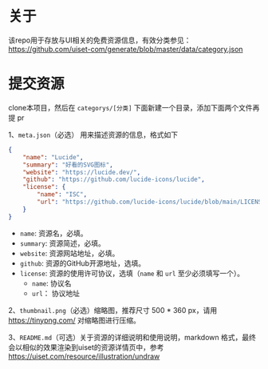 # 关于

该repo用于存放与UI相关的免费资源信息，有效分类参见：https://github.com/uiset-com/generate/blob/master/data/category.json
# 提交资源

clone本项目，然后在 `categorys/[分类]` 下面新建一个目录，添加下面两个文件再提 pr

1、`meta.json`（必选） 用来描述资源的信息，格式如下

```json
{
    "name": "Lucide",
    "summary": "好看的SVG图标",
    "website": "https://lucide.dev/",
    "github": "https://github.com/lucide-icons/lucide",
    "license": {
        "name": "ISC",
        "url": "https://github.com/lucide-icons/lucide/blob/main/LICENSE"
    }
}
```

- `name`: 资源名，必填。
- `summary`: 资源简述，必填。
- `website`: 资源网站地址，必填。
- `github`: 资源的GitHub开源地址，选填。
- `license`: 资源的使用许可协议，选填（`name` 和 `url` 至少必须填写一个）。
    - `name`: 协议名
    - `url`： 协议地址


2、`thumbnail.png`（必选）缩略图，推荐尺寸 500 * 360 px，请用 https://tinypng.com/ 对缩略图进行压缩。

3、`README.md`（可选）关于资源的详细说明和使用说明，markdown 格式，最终会以相似的效果渲染到uiset的资源详情页中，参考 https://uiset.com/resource/illustration/undraw
